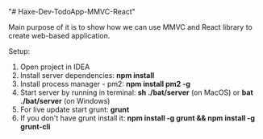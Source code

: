 "# Haxe-Dev-TodoApp-MMVC-React"

Main purpose of it is to show how we can use MMVC and React library to create web-based application.

Setup:
<ol>
<li>Open project in IDEA</li>
<li>Install server dependencies: <b>npm install</b></li>
<li>Install process manager - pm2: <b>npm install pm2 -g</b></li>
<li>Start server by running in terminal: <b>sh ./bat/server</b> (on MacOS) or <b>bat ./bat/server</b> (on Windows) </li>
<li>For live update start grunt: <b>grunt</b></li>
<li>If you don't have grunt install it: <b>npm install -g grunt && npm install -g grunt-cli</b></li>
</ol>